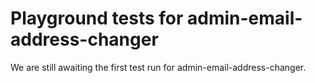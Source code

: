 # Playground tests for admin-email-address-changer
We are still awaiting the first test run for admin-email-address-changer.
